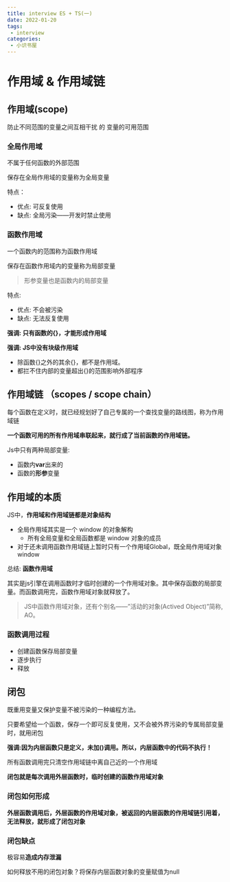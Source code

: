 ```yaml
---
title: interview ES + TS(一)
date: 2022-01-20
tags:
 - interview
categories:
 - 小识书屋
---
```


# 作用域 & 作用域链

## 作用域(scope)

防止不同范围的变量之间互相干扰 的 变量的可用范围


### 全局作用域

不属于任何函数的外部范围

保存在全局作用域的变量称为全局变量


特点：

- 优点: 可反复使用
- 缺点: 全局污染——开发时禁止使用


### 函数作用域


一个函数内的范围称为函数作用域


保存在函数作用域内的变量称为局部变量


> 形参变量也是函数内的局部变量

特点:

- 优点: 不会被污染
- 缺点: 无法反复使用


**强调: 只有函数的\{}，才能形成作用域**

**强调: JS中没有块级作用域**


- 除函数\{}之外的其余\{}，都不是作用域。
- 都拦不住内部的变量超出\{}的范围影响外部程序



## 作用域链 （scopes / scope chain）


每个函数在定义时，就已经规划好了自己专属的一个查找变量的路线图，称为作用域链

**一个函数可用的所有作用域串联起来，就行成了当前函数的作用域链。**



Js中只有两种局部变量:

- 函数内**var**出来的
- 函数的**形参**变量



## 作用域的本质

JS中，**作用域和作用域链都是对象结构**


- 全局作用域其实是一个 window 的对象解构 
  - 所有全局变量和全局函数都是 window 对象的成员
- 对于还未调用函数作用域链上暂时只有一个作用域Global，既全局作用域对象window


总结: **函数作用域**

其实是js引擎在调用函数时才临时创建的一个作用域对象。其中保存函数的局部变量。而函数调用完，函数作用域对象就释放了。

> JS中函数作用域对象，还有个别名——”活动的对象(Actived Object)”简称, AO。

### 函数调用过程

- 创建函数保存局部变量
- 逐步执行
- 释放



## 闭包

既重用变量又保护变量不被污染的一种编程方法。

只要希望给一个函数，保存一个即可反复使用，又不会被外界污染的专属局部变量时，就用闭包

**强调:因为内层函数只是定义，未加()调用。所以，内层函数中的代码不执行！**

所有函数调用完只清空作用域链中离自己近的一个作用域

**闭包就是每次调用外层函数时，临时创建的函数作用域对象**

### 闭包如何形成

**外层函数调用后，外层函数的作用域对象，被返回的内层函数的作用域链引用着，无法释放，就形成了闭包对象**


### 闭包缺点

极容易**造成内存泄漏**


如何释放不用的闭包对象？将保存内层函数对象的变量赋值为null


